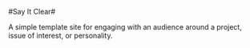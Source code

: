 #Say It Clear#

A simple template site for engaging with an audience around a project, issue of interest, or personality.
